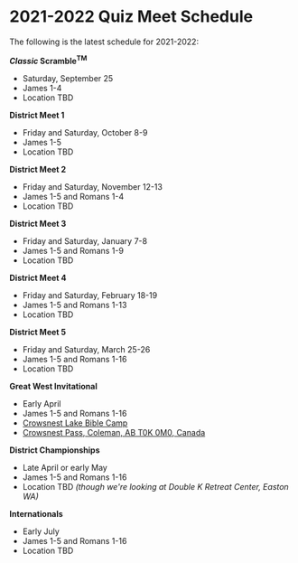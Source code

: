 # 2021-2022 Quiz Meet Schedule

The following is the latest schedule for 2021-2022:

**<i>Classic</i> Scramble<sup>TM</sup>**

- Saturday, September 25
- James 1-4
- Location TBD

**District Meet 1**

- Friday and Saturday, October 8-9
- James 1-5
- Location TBD

**District Meet 2**

- Friday and Saturday, November 12-13
- James 1-5 and Romans 1-4
- Location TBD

**District Meet 3**

- Friday and Saturday, January 7-8
- James 1-5 and Romans 1-9
- Location TBD

**District Meet 4**

- Friday and Saturday, February 18-19
- James 1-5 and Romans 1-13
- Location TBD

**District Meet 5**

- Friday and Saturday, March 25-26
- James 1-5 and Romans 1-16
- Location TBD

**Great West Invitational**

- Early April
- James 1-5 and Romans 1-16
- [Crowsnest Lake Bible Camp](https://www.crowcamp.ca/)
- [Crowsnest Pass, Coleman, AB T0K 0M0, Canada](https://www.google.com/maps/place/Crowsnest+Lake+Bible+Camp/@49.6255545,-114.661002,17z)

**District Championships**

- Late April or early May
- James 1-5 and Romans 1-16
- Location TBD *(though we're looking at Double K Retreat Center, Easton WA)*

**Internationals**

- Early July
- James 1-5 and Romans 1-16
- Location TBD
